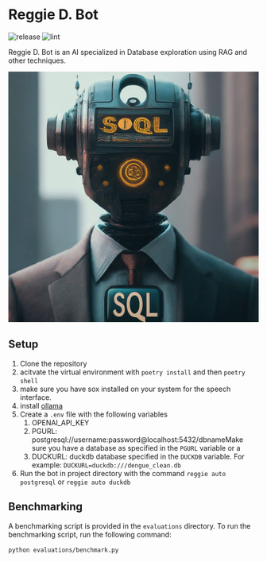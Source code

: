 # Reggie D. Bot
![release](https://github.com/Deeplearn-PeD/reg/workflows/release/badge.svg)
![lint](https://github.com/Deeplearn-PeD/reg/workflows/pylint/badge.svg)

Reggie D. Bot is an AI specialized in Database exploration using RAG and other techniques.

![Reggie D. Bot](/reggie.jpeg)

## Setup
1. Clone the repository
2. acitvate the virtual environment with `poetry install` and then `poetry shell`
3. make sure you have sox installed on your system for the speech  interface.
4. install [ollama](https://github.com/ollama/ollama)
5. Create a `.env` file with the following variables
   1. OPENAI_API_KEY
   2. PGURL: postgresql://username:password@localhost:5432/dbnameMake sure you have a database as specified in the `PGURL` variable or a 
   7. DUCKURL: duckdb database specified in the `DUCKDB`  variable. For example: `DUCKURL=duckdb:///dengue_clean.db`
7. Run the bot in project directory with the command `reggie auto postgresql` or `reggie auto duckdb`

## Benchmarking
A benchmarking script is provided in the `evaluations` directory. To run the benchmarking script, run the following command:
```bash
python evaluations/benchmark.py
```
